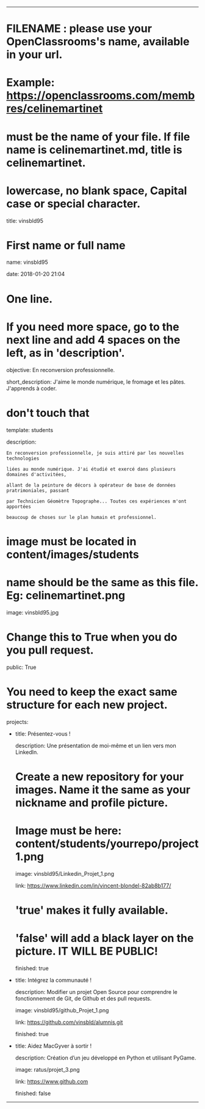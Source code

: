 ﻿---


# FILENAME : please use your OpenClassrooms's name, available in your url.

# Example: https://openclassrooms.com/membres/celinemartinet

# must be the name of your file. If file name is celinemartinet.md, title is celinemartinet.

# lowercase, no blank space, Capital case or special character.

title: vinsbld95


# First name or full name

name: vinsbld95

date: 2018-01-20 21:04


# One line.

# If you need more space, go to the next line and add 4 spaces on the left, as in 'description'.

objective: En reconversion professionnelle.

short_description: J'aime le monde numérique, le fromage et les pâtes. J'apprends à coder.


# don't touch that

template: students

description:

    En reconversion professionnelle, je suis attiré par les nouvelles technologies

    liées au monde numérique. J'ai étudié et exercé dans plusieurs domaines d'activitées,

    allant de la peinture de décors à opérateur de base de données pratrimoniales, passant

    par Technicien Géomètre Topographe... Toutes ces expériences m'ont apportées 

    beaucoup de choses sur le plan humain et professionnel. 



# image must be located in content/images/students

# name should be the same as this file. Eg: celinemartinet.png

image: vinsbld95.jpg


# Change this to True when you do you pull request.

public: True


# You need to keep the exact same structure for each new project.

projects:

  - title: Présentez-vous !

    description: Une présentation de moi-même et un lien vers mon LinkedIn.

    # Create a new repository for your images. Name it the same as your nickname and profile picture.

    # Image must be here: content/students/yourrepo/project1.png

    image: vinsbld95/Linkedin_Projet_1.png

    link: https://www.linkedin.com/in/vincent-blondel-82ab8b177/

    # 'true' makes it fully available.

    # 'false' will add a black layer on the picture. IT WILL BE PUBLIC!

    finished: true

  - title: Intégrez la communauté !

    description: Modifier un projet Open Source pour comprendre le fonctionnement de Git, de Github et des pull requests. 

    image: vinsbld95/github_Projet_1.png

    link: https://github.com/vinsbld/alumnis.git

    finished: true

  - title: Aidez MacGyver à sortir !

    description: Création d’un jeu développé en Python et utilisant PyGame.

    image: ratus/projet_3.png

    link: https://www.github.com

    finished: false

---